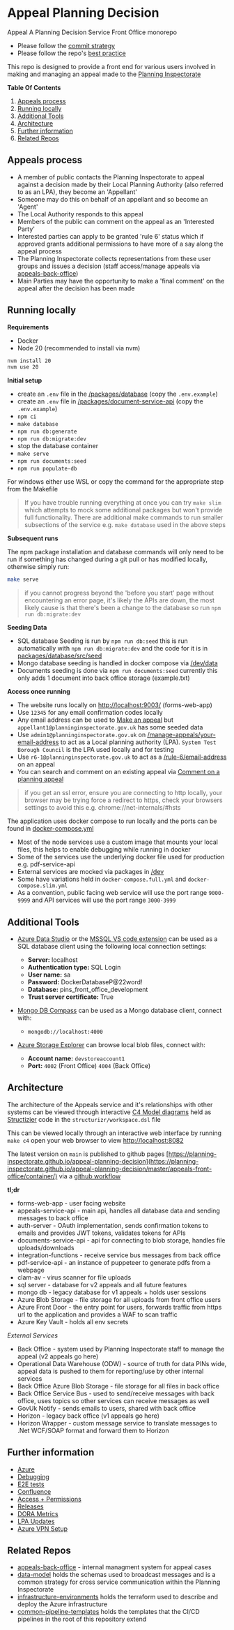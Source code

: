 # Appeal Planning Decision

Appeal A Planning Decision Service Front Office monorepo

- Please follow the [commit strategy](./docs/commit-strategy.md)
- Please follow the repo's [best practice](./docs/best-practice.md)

This repo is designed to provide a front end for various users involved in making and managing an appeal made to the [Planning Inspectorate](https://www.gov.uk/government/organisations/planning-inspectorate)

**Table Of Contents**

1. [Appeals process](#Appeals-process)
1. [Running locally](#Running-locally)
1. [Additional Tools](#Additional-Tools)
1. [Architecture](#Architecture)
1. [Further information](#Further-information)
1. [Related Repos](#Related-Repos)

## Appeals process

- A member of public contacts the Planning Inspectorate to appeal against a decision made by their Local Planning Authority (also referred to as an LPA), they become an 'Appellant'
- Someone may do this on behalf of an appellant and so become an 'Agent'
- The Local Authority responds to this appeal
- Members of the public can comment on the appeal as an 'Interested Party'
- Interested parties can apply to be granted 'rule 6' status which if approved grants additional permissions to have more of a say along the appeal process
- The Planning Inspectorate collects representations from these user groups and issues a decision (staff access/manage appeals via [appeals-back-office](https://github.com/Planning-Inspectorate/appeals-back-office))
- Main Parties may have the opportunity to make a 'final comment' on the appeal after the decision has been made

## Running locally

__Requirements__

- Docker
- Node 20 (recommended to install via nvm) 

```sh
nvm install 20
nvm use 20
```

__Initial setup__

- create an `.env` file in the [/packages/database](./packages/database) (copy the `.env.example`)
- create an `.env` file in [/packages/document-service-api](./packages/document-service-api) (copy the `.env.example`)
- `npm ci`
- `make database`
- `npm run db:generate`
- `npm run db:migrate:dev`
- stop the database container
- `make serve`
- `npm run documents:seed`
- `npm run populate-db`

For windows either use WSL or copy the command for the appropriate step from the Makefile

> If you have trouble running everything at once you can try `make slim` which attempts to mock some additional packages but won't provide full functionality. There are additional make commands to run smaller subsections of the service e.g. `make database` used in the above steps

__Subsequent runs__

The npm package installation and database commands will only need to be run if something has changed during a git pull or has modified locally, otherwise simply run:

```sh
make serve
```

> if you cannot progress beyond the 'before you start' page without encountering an error page, it's likely the APIs are down, the most likely cause is that there's been a change to the database so run `npm run db:migrate:dev`

__Seeding Data__

- SQL database Seeding is run by `npm run db:seed` this is run automatically with `npm run db:migrate:dev` and the code for it is in [packages/database/src/seed](./packages/database/src/seed/)
- Mongo database seeding is handled in docker compose via [/dev/data](./dev/data/README.md)
- Documents seeding is done via `npm run documents:seed` currently this only adds 1 document into back office storage (example.txt)

__Access once running__ 

- The website runs locally on [http://localhost:9003/](http://localhost:9003/) (forms-web-app)
- Use `12345` for any email confirmation codes locally
- Any email address can be used to [Make an appeal](http://localhost:9003/) but `appellant1@planninginspectorate.gov.uk` has some seeded data
- Use `admin1@planninginspectorate.gov.uk` on [/manage-appeals/your-email-address](http://localhost:9003/manage-appeals/your-email-address) to act as a Local planning authority (LPA). `System Test Borough Council` is the LPA used locally and for testing
- Use `r6-1@planninginspectorate.gov.uk` to act as a [/rule-6/email-address](http://localhost:9003/rule-6/email-address) on an appeal
- You can search and comment on an existing appeal via [Comment on a planning appeal](http://localhost:9003/comment-planning-appeal/enter-postcode)

> if you get an ssl error, ensure you are connecting to http locally, your browser may be trying force a redirect to https, check your browsers settings to avoid this e.g. chrome://net-internals/#hsts

The application uses docker compose to run locally and the ports can be found in [docker-compose.yml](./docker-compose.yml)

- Most of the node services use a custom image that mounts your local files, this helps to enable debugging while running in docker 
- Some of the services use the underlying docker file used for production e.g. pdf-service-api
- External services are mocked via packages in [/dev](./dev)
- Some have variations held in `docker-compose.full.yml` and `docker-compose.slim.yml`
- As a convention, public facing web service will use the port range `9000-9999` and API services will use the port range `3000-3999`

## Additional Tools

- [Azure Data Studio](https://learn.microsoft.com/en-us/sql/azure-data-studio/download-azure-data-studio) or the [MSSQL VS code extension](https://marketplace.visualstudio.com/items?itemName=ms-mssql.mssql) can be used as a SQL database client using the following local connection settings:
  - **Server:** localhost
  - **Authentication type:** SQL Login
  - **User name:** sa
  - **Password:** DockerDatabaseP@22word!
  - **Database:** pins_front_office_development
  - **Trust server certificate:** True

- [Mongo DB Compass](https://www.mongodb.com/products/tools/compass) can be used as a Mongo database client, connect with:
  - `mongodb://localhost:4000`
- [Azure Storage Explorer](https://azure.microsoft.com/en-us/products/storage/storage-explorer/#Download-4) can browse local blob files, connect with:
  - **Account name:** `devstoreaccount1`
  - **Port:** `4002` (Front Office) `4004` (Back Office)

## Architecture

The architecture of the Appeals service and it's relationships with other systems can be viewed through interactive [C4 Model diagrams](https://c4model.com) held as [Structizier](https://docs.structurizr.com) code in the `structurizr/workspace.dsl` file

This can be viewed locally through an interactive web interface by running `make c4` open your web browser to view [http://localhost:8082](http://localhost:8082)

The latest version on `main` is published to github pages [https://planning-inspectorate.github.io/appeal-planning-decision](https://planning-inspectorate.github.io/appeal-planning-decision/master/appeals-front-office/container/) via a [github workflow](./.github/workflows/deploy-c4-diagrams.yml)

__tl;dr__

- forms-web-app - user facing website
- appeals-service-api - main api, handles all database data and sending messages to back office
- auth-server - OAuth implementation, sends confirmation tokens to emails and provides JWT tokens, validates tokens for APIs
- documents-service-api - api for connecting to blob storage, handles file uploads/downloads 
- integration-functions - receive service bus messages from back office
- pdf-service-api - an instance of puppeteer to generate pdfs from a webpage
- clam-av - virus scanner for file uploads
- sql server - database for v2 appeals and all future features
- mongo db - legacy database for v1 appeals + holds user sessions
- Azure Blob Storage - file storage for all uploads from front office users
- Azure Front Door - the entry point for users, forwards traffic from https url to the application and provides a WAF to scan traffic
- Azure Key Vault - holds all env secrets

*External Services*

- Back Office - system used by Planning Inspectorate staff to manage the appeal (v2 appeals go here)
- Operational Data Warehouse (ODW) - source of truth for data PINs wide, appeal data is pushed to them for reporting/use by other internal services
- Back Office Azure Blob Storage - file storage for all files in back office
- Back Office Service Bus - used to send/receive messages with back office, uses topics so other services can receive messages as well
- GovUk Notify - sends emails to users, shared with back office
- Horizon - legacy back office (v1 appeals go here)
- Horizon Wrapper - custom message service to translate messages to .Net WCF/SOAP format and forward them to Horizon

## Further information

- [Azure](./docs/azure.md)
- [Debugging](./docs/debugger.md)
- [E2E tests](./test-packages/platform-feature-tests/README.md)
- [Confluence](https://pins-ds.atlassian.net/wiki/spaces/AAPDS/pages/1307279362/Homepage)
- [Access + Permissions](https://pins-ds.atlassian.net/wiki/spaces/AAPDS/pages/1858371586/Access+Permissions)
- [Releases](https://pins-ds.atlassian.net/wiki/spaces/AAPDS/pages/1332379865/Releases)
- [DORA Metrics](https://pins-ds.atlassian.net/wiki/spaces/CS/pages/1570865168/DORA+metrics)
- [LPA Updates](https://pins-ds.atlassian.net/wiki/spaces/BO/pages/1152745486/LPA+API+and+rolling+out+new+LPA+s)
- [Azure VPN Setup](https://pins-ds.atlassian.net/wiki/spaces/CS/pages/1929314309/Azure+VPN+Setup)

## Related Repos

- [appeals-back-office](https://github.com/Planning-Inspectorate/appeals-back-office) - internal managment system for appeal cases
- [data-model](https://github.com/Planning-Inspectorate/data-model) holds the schemas used to broadcast messages and is a common strategy for cross service communication within the Planning Inspectorate
- [infrastructure-environments](https://github.com/Planning-Inspectorate/infrastructure-environments) holds the terraform used to describe and deploy the Azure infrastructure
- [common-pipeline-templates](https://github.com/Planning-Inspectorate/common-pipeline-templates) holds the templates that the CI/CD pipelines in the root of this repository extend
